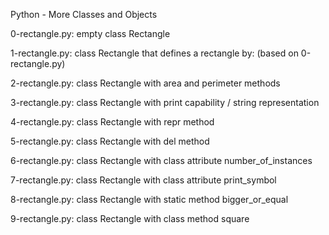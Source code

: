Python - More Classes and Objects

0-rectangle.py: empty class Rectangle

1-rectangle.py: class Rectangle that defines a rectangle by: (based on 0-rectangle.py)

2-rectangle.py: class Rectangle with area and perimeter methods

3-rectangle.py: class Rectangle with print capability / string representation

4-rectangle.py: class Rectangle with repr method

5-rectangle.py: class Rectangle with del method

6-rectangle.py: class Rectangle with class attribute number_of_instances

7-rectangle.py: class Rectangle with class attribute print_symbol

8-rectangle.py: class Rectangle with static method bigger_or_equal

9-rectangle.py: class Rectangle with class method square
